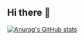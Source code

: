 ## Hi there 👋

[![Anurag's GitHub stats](https://github-readme-stats.vercel.app/api?username=tyjsmith1)](https://github.com/anuraghazra/github-readme-stats)

<!--
**tyjsmith1/tyjsmith1** is a ✨ _special_ ✨ repository because its `README.md` (this file) appears on your GitHub profile.

Here are some ideas to get you started:

- 🔭 I’m currently working on ...
- 🌱 I’m currently learning ...
- 👯 I’m looking to collaborate on ...
- 🤔 I’m looking for help with ...
- 💬 Ask me about ...
- 📫 How to reach me: ...
- 😄 Pronouns: ...
- ⚡ Fun fact: ...
-->
